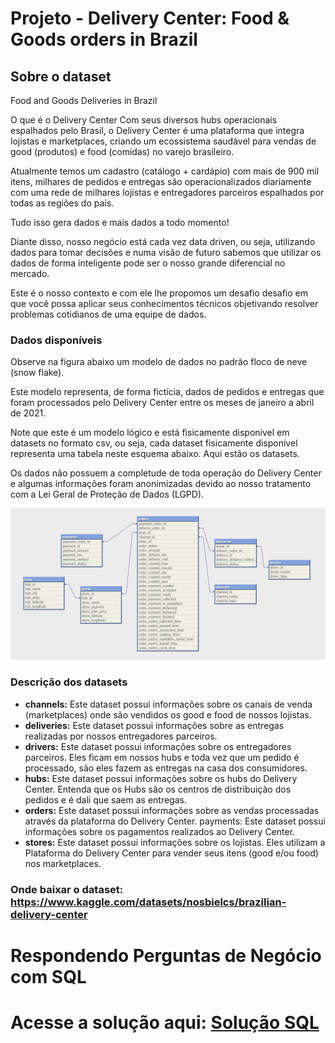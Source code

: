 # Projeto - Delivery Center: Food & Goods orders in Brazil

## Sobre o dataset

Food and Goods Deliveries in Brazil

O que é o Delivery Center
Com seus diversos hubs operacionais espalhados pelo Brasil, o Delivery Center é uma plataforma que integra lojistas e marketplaces, criando um ecossistema saudável para vendas de good (produtos) e food (comidas) no varejo brasileiro.

Atualmente temos um cadastro (catálogo + cardápio) com mais de 900 mil itens, milhares de pedidos e entregas são operacionalizados diariamente com uma rede de milhares lojistas e entregadores parceiros espalhados por todas as regiões do país.

Tudo isso gera dados e mais dados a todo momento!

Diante disso, nosso negócio está cada vez data driven, ou seja, utilizando dados para tomar decisões e numa visão de futuro sabemos que utilizar os dados de forma inteligente pode ser o nosso grande diferencial no mercado.

Este é o nosso contexto e com ele lhe propomos um desafio desafio em que você possa aplicar seus conhecimentos técnicos objetivando resolver problemas cotidianos de uma equipe de dados.

### Dados disponíveis

Observe na figura abaixo um modelo de dados no padrão floco de neve (snow flake).

Este modelo representa, de forma fictícia, dados de pedidos e entregas que foram processados pelo Delivery Center entre os meses de janeiro a abril de 2021.

Note que este é um modelo lógico e está fisicamente disponível em datasets no formato csv, ou seja, cada dataset fisicamente disponível representa uma tabela neste esquema abaixo. Aqui estão os datasets.

Os dados não possuem a completude de toda operação do Delivery Center e algumas informações foram anonimizadas devido ao nosso tratamento com a Lei Geral de Proteção de Dados (LGPD).

![logo](/sql/Delivery%20Center%20Food%20&%20Goods%20orders%20in%20Brazil/data_model.png)

### Descrição dos datasets

- **channels:** Este dataset possui informações sobre os canais de venda (marketplaces) onde são vendidos os good e food de nossos lojistas.
- **deliveries:** Este dataset possui informações sobre as entregas realizadas por nossos entregadores parceiros.
- **drivers:** Este dataset possui informações sobre os entregadores parceiros. Eles ficam em nossos hubs e toda vez que um pedido é processado, são eles fazem as entregas na casa dos consumidores.
- **hubs:** Este dataset possui informações sobre os hubs do Delivery Center. Entenda que os Hubs são os centros de distribuição dos pedidos e é dali que saem as entregas.
- **orders:** Este dataset possui informações sobre as vendas processadas através da plataforma do Delivery Center.
payments: Este dataset possui informações sobre os pagamentos realizados ao Delivery Center.
- **stores:** Este dataset possui informações sobre os lojistas. Eles utilizam a Plataforma do Delivery Center para vender seus itens (good e/ou food) nos marketplaces.

### Onde baixar o dataset: https://www.kaggle.com/datasets/nosbielcs/brazilian-delivery-center


# Respondendo Perguntas de Negócio com SQL

# Acesse a solução aqui: [Solução SQL](/sql/Delivery%20Center%20Food%20&%20Goods%20orders%20in%20Brazil/soluções.sql)